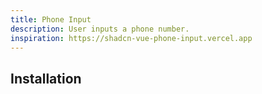 ```yaml
---
title: Phone Input
description: User inputs a phone number.
inspiration: https://shadcn-vue-phone-input.vercel.app
---
```


## Installation
